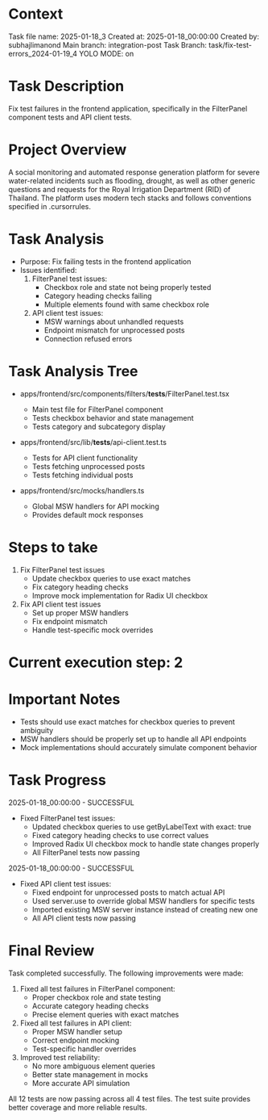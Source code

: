 # Context
Task file name: 2025-01-18_3
Created at: 2025-01-18_00:00:00
Created by: subhajlimanond
Main branch: integration-post
Task Branch: task/fix-test-errors_2024-01-19_4
YOLO MODE: on

# Task Description
Fix test failures in the frontend application, specifically in the FilterPanel component tests and API client tests.

# Project Overview
A social monitoring and automated response generation platform for severe water-related incidents such as flooding, drought, as well as other generic questions and requests for the Royal Irrigation Department (RID) of Thailand. The platform uses modern tech stacks and follows conventions specified in .cursorrules.

# Task Analysis
- Purpose: Fix failing tests in the frontend application
- Issues identified:
  1. FilterPanel test issues:
     - Checkbox role and state not being properly tested
     - Category heading checks failing
     - Multiple elements found with same checkbox role
  2. API client test issues:
     - MSW warnings about unhandled requests
     - Endpoint mismatch for unprocessed posts
     - Connection refused errors

# Task Analysis Tree
- apps/frontend/src/components/filters/__tests__/FilterPanel.test.tsx
  - Main test file for FilterPanel component
  - Tests checkbox behavior and state management
  - Tests category and subcategory display

- apps/frontend/src/lib/__tests__/api-client.test.ts
  - Tests for API client functionality
  - Tests fetching unprocessed posts
  - Tests fetching individual posts

- apps/frontend/src/mocks/handlers.ts
  - Global MSW handlers for API mocking
  - Provides default mock responses

# Steps to take
1. Fix FilterPanel test issues
   - Update checkbox queries to use exact matches
   - Fix category heading checks
   - Improve mock implementation for Radix UI checkbox
2. Fix API client test issues
   - Set up proper MSW handlers
   - Fix endpoint mismatch
   - Handle test-specific mock overrides

# Current execution step: 2

# Important Notes
- Tests should use exact matches for checkbox queries to prevent ambiguity
- MSW handlers should be properly set up to handle all API endpoints
- Mock implementations should accurately simulate component behavior

# Task Progress
2025-01-18_00:00:00 - SUCCESSFUL
- Fixed FilterPanel test issues:
  - Updated checkbox queries to use getByLabelText with exact: true
  - Fixed category heading checks to use correct values
  - Improved Radix UI checkbox mock to handle state changes properly
  - All FilterPanel tests now passing

2025-01-18_00:00:00 - SUCCESSFUL
- Fixed API client test issues:
  - Fixed endpoint for unprocessed posts to match actual API
  - Used server.use to override global MSW handlers for specific tests
  - Imported existing MSW server instance instead of creating new one
  - All API client tests now passing

# Final Review
Task completed successfully. The following improvements were made:
1. Fixed all test failures in FilterPanel component:
   - Proper checkbox role and state testing
   - Accurate category heading checks
   - Precise element queries with exact matches
2. Fixed all test failures in API client:
   - Proper MSW handler setup
   - Correct endpoint mocking
   - Test-specific handler overrides
3. Improved test reliability:
   - No more ambiguous element queries
   - Better state management in mocks
   - More accurate API simulation

All 12 tests are now passing across all 4 test files. The test suite provides better coverage and more reliable results. 